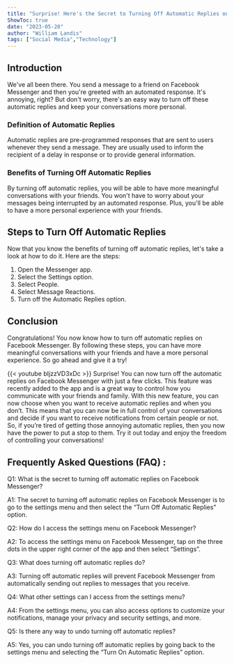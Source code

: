 ```yaml
---
title: "Surprise! Here's the Secret to Turning Off Automatic Replies on Facebook Messenger!"
ShowToc: true 
date: "2023-05-20"
author: "William Landis" 
tags: ["Social Media","Technology"]
---
```

## Introduction

We've all been there. You send a message to a friend on Facebook Messenger and then you're greeted with an automated response. It's annoying, right? But don't worry, there's an easy way to turn off these automatic replies and keep your conversations more personal.

### Definition of Automatic Replies

Automatic replies are pre-programmed responses that are sent to users whenever they send a message. They are usually used to inform the recipient of a delay in response or to provide general information.

### Benefits of Turning Off Automatic Replies

By turning off automatic replies, you will be able to have more meaningful conversations with your friends. You won't have to worry about your messages being interrupted by an automated response. Plus, you'll be able to have a more personal experience with your friends.

## Steps to Turn Off Automatic Replies

Now that you know the benefits of turning off automatic replies, let's take a look at how to do it. Here are the steps:

1. Open the Messenger app.
2. Select the Settings option.
3. Select People.
4. Select Message Reactions.
5. Turn off the Automatic Replies option.

## Conclusion

Congratulations! You now know how to turn off automatic replies on Facebook Messenger. By following these steps, you can have more meaningful conversations with your friends and have a more personal experience. So go ahead and give it a try!

{{< youtube bIjzzVD3xDc >}} 
Surprise! You can now turn off the automatic replies on Facebook Messenger with just a few clicks. This feature was recently added to the app and is a great way to control how you communicate with your friends and family. With this new feature, you can now choose when you want to receive automatic replies and when you don’t. This means that you can now be in full control of your conversations and decide if you want to receive notifications from certain people or not. So, if you’re tired of getting those annoying automatic replies, then you now have the power to put a stop to them. Try it out today and enjoy the freedom of controlling your conversations!

## Frequently Asked Questions (FAQ) :
Q1: What is the secret to turning off automatic replies on Facebook Messenger?

A1: The secret to turning off automatic replies on Facebook Messenger is to go to the settings menu and then select the “Turn Off Automatic Replies” option.

Q2: How do I access the settings menu on Facebook Messenger?

A2: To access the settings menu on Facebook Messenger, tap on the three dots in the upper right corner of the app and then select “Settings”.

Q3: What does turning off automatic replies do?

A3: Turning off automatic replies will prevent Facebook Messenger from automatically sending out replies to messages that you receive.

Q4: What other settings can I access from the settings menu?

A4: From the settings menu, you can also access options to customize your notifications, manage your privacy and security settings, and more.

Q5: Is there any way to undo turning off automatic replies?

A5: Yes, you can undo turning off automatic replies by going back to the settings menu and selecting the “Turn On Automatic Replies” option.


